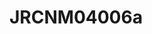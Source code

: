 # JRCNM04006a
<a name="material" />
<script type="application/ld+json">

  {
    "@context": "https://schema.org/",
    "@type": "ChemicalSubstance",
    "http://purl.org/dc/terms/conformsTo":
      {
        "@type": "CreativeWork",
        "@id": "https://bioschemas.org/profiles/ChemicalSubstance/0.4-RELEASE/"
      },
    "@id": "https://egonw.github.io/nanowiki/nanowiki397.html#material",
    "name": "JRCNM04006a",
    "sameAs: "http://127.0.0.1/mediawiki/index.php/Special:URIResolver/JRCNM04006a"
  }
</script>

